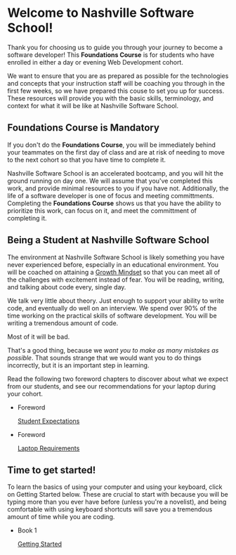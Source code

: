 # Welcome to Nashville Software School!

Thank you for choosing us to guide you through your journey to become a software developer! This **Foundations Course** is for students who have enrolled in either a day or evening Web Development cohort.

We want to ensure that you are as prepared as possible for the technologies and concepts that your instruction staff will be coaching you through in the first few weeks, so we have prepared this couse to set you up for success. These resources will provide you with the basic skills, terminology, and context for what it will be like at Nashville Software School.

## Foundations Course is Mandatory

If you don't do the **Foundations Course**, you will be immediately behind your teammates on the first day of class and are at risk of needing to move to the next cohort so that you have time to complete it.

Nashville Software School is an accelerated bootcamp, and you will hit the ground running on day one. We will assume that you've completed this work, and provide minimal resources to you if you have not. Additionally, the life of a software developer is one of focus and meeting committments. Completing the **Foundations Course** shows us that you have the ability to prioritize this work, can focus on it, and meet the committment of completing it.

## Being a Student at Nashville Software School

The environment at Nashville Software School is likely something you have never experienced before, especially in an educational environment. You will be coached on attaining a [Growth Mindset](https://www.brainpickings.org/2014/01/29/carol-dweck-mindset/) so that you can meet all of the challenges with excitement instead of fear. You will be reading, writing, and talking about code every, single day.

We talk very little about theory. Just enough to support your ability to write code, and eventually do well on an interview. We spend over 90% of the time working on the practical skills of software development. You will be writing a tremendous amount of code.

Most of it will be bad.

That's a good thing, because we _want you to make as many mistakes as possible_. That sounds strange that we would want you to do things incorrectly, but it is an important step in learning.

Read the following two foreword chapters to discover about what we expect from our students, and see our recommendations for your laptop during your cohort.

<ul class="list list--doubleItems">
    <li class="listItem listItem--doubleItems">
        <p class="listItem__header">Foreword</p>
        <a href="./book-1-your-computer/chapters/HOW_TO_LEARN.html">Student Expectations</a>
    </li>
    <li class="listItem listItem--doubleItems">
        <p class="listItem__header">Foreword</p>
        <a href="./book-1-your-computer/chapters/LAPTOP.html">Laptop Requirements</a>
    </li>
</ul>


## Time to get started!

To learn the basics of using your computer and using your keyboard, click on Getting Started below. These are crucial to start with because you will be typing more than you ever have before (unless you're a novelist), and being comfortable with using keyboard shortcuts will save you a tremendous amount of time while you are coding.

<ul class="list list--singleItem">
    <li class="listItem listItem--singleItem">
        <p class="listItem__header">Book 1</p>
        <a href="./book-1-your-computer/">Getting Started</a>
    </li>
</ul>

